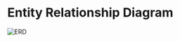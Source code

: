 # Entity Relationship Diagram

![ERD](https://github.com/alexander-hm/CS61_Database_Project/Resources/ERD.png)
